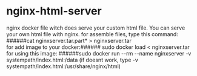 # nginx-html-server
nginx docker file witch does serve your custom html file.
You can serve your own html file with nginx.
for assemble files, type this command: ######cat nginxserver.tar.part* > nginxserver.tar</br>
for add image to your docker:###### sudo docker load < nginxserver.tar</br>
for using this image: ######sudo docker run --rm --name nginxserver -v systempath/index.html:/data  (if doesnt work, type -v systempath/index.html:/usr/share/nginx/html)

